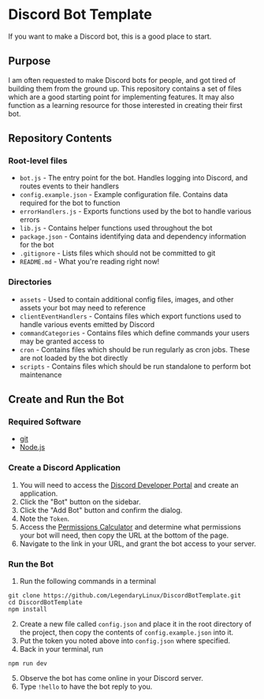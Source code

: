 # Discord Bot Template
If you want to make a Discord bot, this is a good place to start.

## Purpose
I am often requested to make Discord bots for people, and got tired of building them from the ground up. This
repository contains a set of files which are a good starting point for implementing features. It may also function
as a learning resource for those interested in creating their first bot.

## Repository Contents

### Root-level files
- `bot.js` - The entry point for the bot. Handles logging into Discord, and routes events to their handlers
- `config.example.json` - Example configuration file. Contains data required for the bot to function
- `errorHandlers.js` - Exports functions used by the bot to handle various errors
- `lib.js` - Contains helper functions used throughout the bot
- `package.json` - Contains identifying data and dependency information for the bot
- `.gitignore` - Lists files which should not be committed to git
- `README.md` - What you're reading right now!

### Directories
- `assets` - Used to contain additional config files, images, and other assets your bot may need to reference
- `clientEventHandlers` - Contains files which export functions used to handle various events emitted by Discord
- `commandCategories` - Contains files which define commands your users may be granted access to
- `cron` - Contains files which should be run regularly as cron jobs. These are not loaded by the bot directly
- `scripts` - Contains files which should be run standalone to perform bot maintenance

## Create and Run the Bot

### Required Software
- [git](https://git-scm.com/)
- [Node.js](https://nodejs.org/en/)

### Create a Discord Application
1. You will need to access the [Discord Developer Portal](https://discord.com/developers/applications) and create an
application.
2. Click the "Bot" button on the sidebar.
3. Click the "Add Bot" button and confirm the dialog.
4. Note the `Token`.
5. Access the [Permissions Calculator](https://discordapi.com/permissions.html) and determine what permissions your
bot will need, then copy the URL at the bottom of the page.
6. Navigate to the link in your URL, and grant the bot access to your server.

### Run the Bot
1. Run the following commands in a terminal
```shell
git clone https://github.com/LegendaryLinux/DiscordBotTemplate.git
cd DiscordBotTemplate
npm install
```
2. Create a new file called `config.json` and place it in the root directory of the project, then copy the contents of
`config.example.json` into it.
3. Put the token you noted above into `config.json` where specified.
4. Back in your terminal, run
```shell
npm run dev
```
5. Observe the bot has come online in your Discord server.
6. Type `!hello` to have the bot reply to you.

